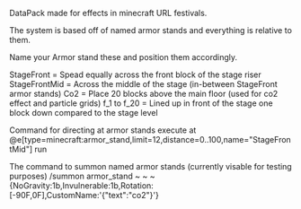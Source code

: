 DataPack made for effects in minecraft URL festivals.

The system is based off of named armor stands and everything is relative to them.








Name your Armor stand these and position them accordingly.

StageFront = Spead equally across the front block of the stage riser
StageFrontMid = Across the middle of the stage (in-between StageFront armor stands)
Co2 = Place 20 blocks above the main floor (used for co2 effect and particle grids)
f_1 to f_20 = Lined up in front of the stage one block down compared to the stage level



















Command for directing at armor stands
execute at @e[type=minecraft:armor_stand,limit=12,distance=0..100,name="StageFrontMid"] run






The command to summon named armor stands (currently visable for testing purposes)
/summon armor_stand ~ ~ ~ {NoGravity:1b,Invulnerable:1b,Rotation:[-90F,0F],CustomName:'{"text":"co2"}'}